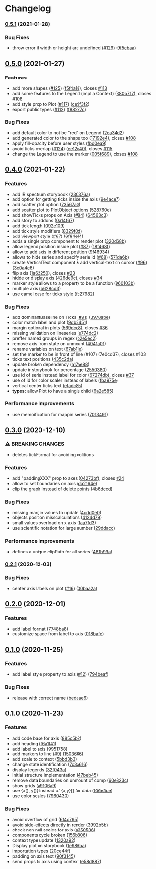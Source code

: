 # Changelog

### [0.5.1](https://www.github.com/zakodium/react-plot/compare/v0.5.0...v0.5.1) (2021-01-28)


### Bug Fixes

* throw error if width or height are undefined ([#129](https://www.github.com/zakodium/react-plot/issues/129)) ([9f5cbaa](https://www.github.com/zakodium/react-plot/commit/9f5cbaa6db1135cb3f417f31bf14306564b0736c))

## [0.5.0](https://www.github.com/zakodium/react-plot/compare/v0.4.0...v0.5.0) (2021-01-27)


### Features

* add more shapes ([#125](https://www.github.com/zakodium/react-plot/issues/125)) ([f5f4a18](https://www.github.com/zakodium/react-plot/commit/f5f4a185ddb7962f440a6938adb2939e1e00c6af)), closes [#113](https://www.github.com/zakodium/react-plot/issues/113)
* add some features to the Legend (impl a Context) ([380b717](https://www.github.com/zakodium/react-plot/commit/380b717e3903e598427a6dd25fbc50cda2086d4a)), closes [#108](https://www.github.com/zakodium/react-plot/issues/108)
* add style prop to Plot ([#117](https://www.github.com/zakodium/react-plot/issues/117)) ([ce9f3f2](https://www.github.com/zakodium/react-plot/commit/ce9f3f26d4f90a9190aba74fc6399721697c5bce))
* export public types ([#112](https://www.github.com/zakodium/react-plot/issues/112)) ([f88277c](https://www.github.com/zakodium/react-plot/commit/f88277cf959c9b162bc2c8758441a31f4f76afdb))


### Bug Fixes

* add default color to not be "red" on Legend ([2ea34d2](https://www.github.com/zakodium/react-plot/commit/2ea34d2bf4dd350a04fe970f114b91d0bf8dce62))
* add generated color to the shape too ([17192e4](https://www.github.com/zakodium/react-plot/commit/17192e454dfb29aa2e002b13fb8f3d347adeb9af)), closes [#108](https://www.github.com/zakodium/react-plot/issues/108)
* apply fill-opacity before user styles ([fbd0ea9](https://www.github.com/zakodium/react-plot/commit/fbd0ea9857087e57367c33cf922cf36a9210b291))
* avoid ticks overlap  ([#124](https://www.github.com/zakodium/react-plot/issues/124)) ([ee12c40](https://www.github.com/zakodium/react-plot/commit/ee12c401f90919f4114e98d6d51a50e3391e4769)), closes [#115](https://www.github.com/zakodium/react-plot/issues/115)
* change the Legend to use the marker ([005f689](https://www.github.com/zakodium/react-plot/commit/005f6899fb798fc89682ee8f9da2a8d5d2be1e60)), closes [#108](https://www.github.com/zakodium/react-plot/issues/108)

## [0.4.0](https://www.github.com/zakodium/react-plot/compare/v0.3.0...v0.4.0) (2021-01-22)


### Features

* add IR spectrum storybook ([230376a](https://www.github.com/zakodium/react-plot/commit/230376afc4ba4feec49637582c52375d460ddfc7))
* add option for getting ticks inside the axis ([9e4ace7](https://www.github.com/zakodium/react-plot/commit/9e4ace75fb6baafed2131ab39fdff68dcfdbb5d1))
* add scatter plot option ([73567a0](https://www.github.com/zakodium/react-plot/commit/73567a022c6254fa62172ae8124fd9bd19327c56))
* add scatter plot to PlotObject options ([528760e](https://www.github.com/zakodium/react-plot/commit/528760eeeae8aaeab2334c14f4a448733eb17e80))
* add showTicks props on Axis ([#84](https://www.github.com/zakodium/react-plot/issues/84)) ([64563c3](https://www.github.com/zakodium/react-plot/commit/64563c35b501005afe0026b926ddc48c3fe14061))
* add story to addons ([0a14f67](https://www.github.com/zakodium/react-plot/commit/0a14f678319e4bb59b6013150b1c80de9b542ed9))
* add tick length ([092e109](https://www.github.com/zakodium/react-plot/commit/092e109a96b87f5d35dfb6602777d90df4d8aa34))
* add tick style modifiers ([8329f0d](https://www.github.com/zakodium/react-plot/commit/8329f0d40f8297e687012106bad8a6454edc0104))
* add viewport style ([#67](https://www.github.com/zakodium/react-plot/issues/67)) ([6f84e14](https://www.github.com/zakodium/react-plot/commit/6f84e1424b10d3c18a5ea6aa5fedec9467beb283))
* adds a single prop component to render plot ([320d68b](https://www.github.com/zakodium/react-plot/commit/320d68bc2d6446912818b941991ed6773da9c52f))
* allow legend position inside plot ([#87](https://www.github.com/zakodium/react-plot/issues/87)) ([18f468f](https://www.github.com/zakodium/react-plot/commit/18f468fdea0f60169d1e51c847168eb2275a75cb))
* allow to add axis in different position ([9f46934](https://www.github.com/zakodium/react-plot/commit/9f46934cecf5cb4ef1087e2f97de0edd5ee6b186))
* allows to hide series and specify serie id ([#68](https://www.github.com/zakodium/react-plot/issues/68)) ([571da6b](https://www.github.com/zakodium/react-plot/commit/571da6b92e27145b80bec88d0843d00f31288ddd))
* create VerticalText component & add vertical-text on cursor ([#96](https://www.github.com/zakodium/react-plot/issues/96)) ([3c0a4c6](https://www.github.com/zakodium/react-plot/commit/3c0a4c6f3b930171a2820e3e2ad874adbac55f91))
* flip axis ([1a62250](https://www.github.com/zakodium/react-plot/commit/1a62250bc338b8c3e7e856fb9c6297625153ddb8)), closes [#23](https://www.github.com/zakodium/react-plot/issues/23)
* hidde or display axis ([426de9c](https://www.github.com/zakodium/react-plot/commit/426de9c99697b980cac0b880cd015f4191518bd3)), closes [#34](https://www.github.com/zakodium/react-plot/issues/34)
* marker style allows to a property to be a function ([960103b](https://www.github.com/zakodium/react-plot/commit/960103ba0f71b8c2c7107dc3648c6bb956580767))
* multiple axis ([b628cd3](https://www.github.com/zakodium/react-plot/commit/b628cd32d2dc23b91604667d51017cfab52f1493))
* use camel case for ticks style ([fc27982](https://www.github.com/zakodium/react-plot/commit/fc27982e26c897ad588ef5e49909e4c2e3973b76))


### Bug Fixes

* add dominantBaseline on Ticks ([#91](https://www.github.com/zakodium/react-plot/issues/91)) ([3978abe](https://www.github.com/zakodium/react-plot/commit/3978abe62925921534a9401a006cfc9d8cf7404a))
* color match label and plot ([9db3451](https://www.github.com/zakodium/react-plot/commit/9db3451a9180d837684450ea16ab67b216ac4a9b))
* margin optional in plots ([569dcc8](https://www.github.com/zakodium/react-plot/commit/569dcc889898a9ca06c5b4b1fd54adf1cd3892ef)), closes [#36](https://www.github.com/zakodium/react-plot/issues/36)
* missing validation on lineseries ([e774dc2](https://www.github.com/zakodium/react-plot/commit/e774dc28d4ca1c69f80eff5504c1d39e2b41a617))
* preffer named groups in regex ([b2e5ec2](https://www.github.com/zakodium/react-plot/commit/b2e5ec2d4a7c878439cd7f474098db5b2c1806dc))
* remove axis from state on unmount ([4041a01](https://www.github.com/zakodium/react-plot/commit/4041a01eb27e121be6ba0faa5b2a6b839d4c2078))
* rename variables on text ([67ab11e](https://www.github.com/zakodium/react-plot/commit/67ab11ef0be83958de1c10238e6829be8270e22d))
* set the marker to be in front of line ([#107](https://www.github.com/zakodium/react-plot/issues/107)) ([7e0cd37](https://www.github.com/zakodium/react-plot/commit/7e0cd3796b8dbd6852d58836a9cf667dcc1599eb)), closes [#103](https://www.github.com/zakodium/react-plot/issues/103)
* ticks text positions ([435c2da](https://www.github.com/zakodium/react-plot/commit/435c2da978b746cb75c1ce769621326f61bed6f6))
* update broken dependency ([a17ae88](https://www.github.com/zakodium/react-plot/commit/a17ae88a6e3a69c3ae566eea1f62a737e3008793))
* update ir storybook for percentage ([2550380](https://www.github.com/zakodium/react-plot/commit/255038052d96d47a186973aa5532b502c20085b0))
* use id of serie instead label for color ([67274db](https://www.github.com/zakodium/react-plot/commit/67274db7dd5d3d0d40211843e9ec3b2025b37ebe)), closes [#37](https://www.github.com/zakodium/react-plot/issues/37)
* use of id for color scaler instead of labels ([fba975e](https://www.github.com/zakodium/react-plot/commit/fba975ea11475868cac18f3999ce501a343b44ed))
* vertical center ticks text ([efadc85](https://www.github.com/zakodium/react-plot/commit/efadc85754d51320e588568a05d8e8ff1ae52e10))
* **types:** allow Plot to have a single child ([6a2e585](https://www.github.com/zakodium/react-plot/commit/6a2e58500c1a3168e9186c18c6bf8642e31b61cb))


### Performance Improvements

* use memoification for mappin series ([7013491](https://www.github.com/zakodium/react-plot/commit/7013491ec26cc1e7a3ff4c2a3e6120ad74faa1f1))

## [0.3.0](https://www.github.com/zakodium/react-plot/compare/v0.2.1...v0.3.0) (2020-12-10)

### ⚠ BREAKING CHANGES

- deletes tickFormat for avoiding colitions

### Features

- add "paddingXXX" prop to axes ([04273bf](https://www.github.com/zakodium/react-plot/commit/04273bf2aba097887e58e6a6b327f8975297ef45)), closes [#24](https://www.github.com/zakodium/react-plot/issues/24)
- allow to set boundaries on axis ([da2164e](https://www.github.com/zakodium/react-plot/commit/da2164e2f06ff93bab8a08a29d68a046a1444720))
- clip the graph instead of delete points ([4b6dccd](https://www.github.com/zakodium/react-plot/commit/4b6dccd9a501b9690fabf0f9e789733ba2b7da84))

### Bug Fixes

- missing margin values to update ([4cdd0e0](https://www.github.com/zakodium/react-plot/commit/4cdd0e076503ada443aa96ab8f08f929a540a9bb))
- objects position misscalculations ([4124d79](https://www.github.com/zakodium/react-plot/commit/4124d79b5d9fa6b5d78a3d308b4235eac07ecfb5))
- small values overload on x axis ([1aa7fd3](https://www.github.com/zakodium/react-plot/commit/1aa7fd33008038423eb3dc06194d5bbeb3010259))
- use scientific notation for large number ([29ddacc](https://www.github.com/zakodium/react-plot/commit/29ddaccb90fc1925421fd011703ff50e916d74ed))

### Performance Improvements

- defines a unique clipPath for all series ([461b99a](https://www.github.com/zakodium/react-plot/commit/461b99a4702989818167463c3799cadd13ff7b2f))

### [0.2.1](https://www.github.com/zakodium/react-plot/compare/v0.2.0...v0.2.1) (2020-12-03)

### Bug Fixes

- center axis labels on plot ([#16](https://www.github.com/zakodium/react-plot/issues/16)) ([00baa2a](https://www.github.com/zakodium/react-plot/commit/00baa2a461e1d6587055d173c6d5112b73b6c7e4))

## [0.2.0](https://www.github.com/zakodium/react-plot/compare/v0.1.0...v0.2.0) (2020-12-01)

### Features

- add label format ([7748ba8](https://www.github.com/zakodium/react-plot/commit/7748ba8fb9a873971abe16bce877555cab5ed072))
- customize space from label to axis ([018bafe](https://www.github.com/zakodium/react-plot/commit/018bafeb0b179ac75e933639d59d0d93887bbf97))

## [0.1.0](https://www.github.com/zakodium/react-plot/compare/v1.0.0...v0.1.0) (2020-11-25)

### Features

- add label style property to axis ([#12](https://www.github.com/zakodium/react-plot/issues/12)) ([794beaf](https://www.github.com/zakodium/react-plot/commit/794beaf1df6c08713b47ea563879a7d04c677cdf))

### Bug Fixes

- release with correct name ([bedeae6](https://www.github.com/zakodium/react-plot/commit/bedeae69213eac229470f6d1791714c68f3538e5))

## 0.1.0 (2020-11-23)

### Features

- add code base for axis ([885c5b2](https://www.github.com/zakodium/react-plot/commit/885c5b2f365ab2a904e5f77fd6669a9d4e6571ce))
- add heading ([f6a1f41](https://www.github.com/zakodium/react-plot/commit/f6a1f41f88a45f7d1dd87d3bfe9db3b55b73933e))
- add label to axis ([9951758](https://www.github.com/zakodium/react-plot/commit/99517584429976dfe7080112c48886e56c0d28f4))
- add markers to line ([#9](https://www.github.com/zakodium/react-plot/issues/9)) ([1503666](https://www.github.com/zakodium/react-plot/commit/1503666a10803d5021be122d61f321be93ccb3cf))
- add scale to context ([5bbd3b3](https://www.github.com/zakodium/react-plot/commit/5bbd3b3b741ac5bcb62a4caf90e069ed1b3ae56d))
- change state identification ([7c3a616](https://www.github.com/zakodium/react-plot/commit/7c3a616d2a0453066223efe1e62c5a7ae437a5d5))
- display legends ([32f043a](https://www.github.com/zakodium/react-plot/commit/32f043a7266148d260974c63903ccfde21c95018))
- initial structure implementation ([47beb45](https://www.github.com/zakodium/react-plot/commit/47beb450c67592fab89dc776d1c51103e013f61e))
- remove data boundaries on unmount of comp ([60e823c](https://www.github.com/zakodium/react-plot/commit/60e823ce12c9d3e9e5f454da2cd6331c86c9141a))
- show grids ([a9106a9](https://www.github.com/zakodium/react-plot/commit/a9106a94991b0d08f351f795ce829b4336a22589))
- use {x[], y[]} instead of {x,y}[] for data ([f06e5ce](https://www.github.com/zakodium/react-plot/commit/f06e5ce7eb6678887ca3760fab394715ca8ccb13))
- use color scales ([7960430](https://www.github.com/zakodium/react-plot/commit/79604306c846f9c152beb0ec90aaebea4ffb7392))

### Bug Fixes

- avoid overflow of grid ([6f4c795](https://www.github.com/zakodium/react-plot/commit/6f4c79530b2c7a89c6a0f0df96046550986c6fb6))
- avoid side-effects directly in render ([3992b5b](https://www.github.com/zakodium/react-plot/commit/3992b5b3ad16885ccdbc96235f2675ccd8d7e51f))
- check non null scales for axis ([a350586](https://www.github.com/zakodium/react-plot/commit/a350586bf96d6dd3c6271b096a4149001d0c5572))
- components cycle broken ([156b806](https://www.github.com/zakodium/react-plot/commit/156b8067c56c3369a93db98c34f9b105febdc347))
- context type update ([1320a92](https://www.github.com/zakodium/react-plot/commit/1320a92fbe30b36ab98326c3e408f78c2446d24e))
- Display plot on storybook ([1e986ba](https://www.github.com/zakodium/react-plot/commit/1e986bab0af7c8e2d0edd90788af5a8c47441cf2))
- importation types ([20ce44f](https://www.github.com/zakodium/react-plot/commit/20ce44f930b9ad4ccf04172d4e5500ad43a2a530))
- padding on axis text ([90f3145](https://www.github.com/zakodium/react-plot/commit/90f314569b375fa82ed2e1b570ae1229d1f9fe85))
- send props to axis using context ([e58d887](https://www.github.com/zakodium/react-plot/commit/e58d88761aa37472b2947625298bbc3d87fa4ff1))
